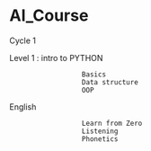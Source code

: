 # AI_Course

Cycle 1

Level 1  :  intro to PYTHON  
                       
                      Basics 
                      Data structure
                      OOP
                      
  English
                      
                      Learn from Zero
                      Listening
                      Phonetics
                      
